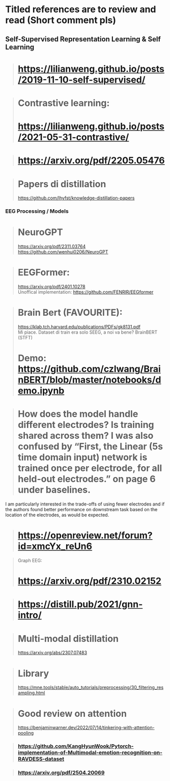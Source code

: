 # Titled references are to review and read (Short comment pls)

## Self-Supervised Representation Learning & Self Learning
> # https://lilianweng.github.io/posts/2019-11-10-self-supervised/

> # Contrastive learning: <br>
> # https://lilianweng.github.io/posts/2021-05-31-contrastive/

> # https://arxiv.org/pdf/2205.05476 
 
> # Papers di distillation <br>
> https://github.com/lhyfst/knowledge-distillation-papers

### EEG Processing / Models
> # NeuroGPT <br>
> https://arxiv.org/pdf/2311.03764 <br>
> https://github.com/wenhui0206/NeuroGPT

> # EEGFormer: 
> https://arxiv.org/pdf/2401.10278 <br>
> Unoffical implementation: https://github.com/FENRlR/EEGformer

> # Brain Bert (FAVOURITE):
> https://klab.tch.harvard.edu/publications/PDFs/gk8131.pdf <br>
> Mi piace. Dataset di train era solo SEEG, a noi va bene? BrainBERT (STFT) <br>
> # Demo: https://github.com/czlwang/BrainBERT/blob/master/notebooks/demo.ipynb

> # How does the model handle different electrodes? Is training shared across them? I was also confused by “First, the Linear (5s time domain input) network is trained once per electrode, for all held-out electrodes.” on page 6 under baselines.
I am particularly interested in the trade-offs of using fewer electrodes and if the authors found better performance on downstream task based on the location of the electrodes, as would be expected.
>
> # https://openreview.net/forum?id=xmcYx_reUn6


> Graph EEG: <br> 
> # https://arxiv.org/pdf/2310.02152

> # https://distill.pub/2021/gnn-intro/

> # Multi-modal distillation
> https://arxiv.org/abs/2307.07483

> # Library
>https://mne.tools/stable/auto_tutorials/preprocessing/30_filtering_resampling.html
 
> # Good review on attention
> https://benjaminwarner.dev/2022/07/14/tinkering-with-attention-pooling

> ### https://github.com/KangHyunWook/Pytorch-implementation-of-Multimodal-emotion-recognition-on-RAVDESS-dataset

> ### https://arxiv.org/pdf/2504.20069
